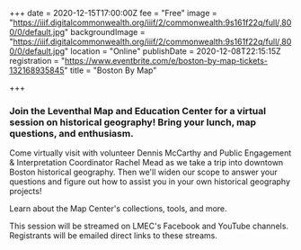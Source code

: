 +++
date = 2020-12-15T17:00:00Z
fee = "Free"
image = "https://iiif.digitalcommonwealth.org/iiif/2/commonwealth:9s161f22q/full/,800/0/default.jpg"
backgroundImage = "https://iiif.digitalcommonwealth.org/iiif/2/commonwealth:9s161f22q/full/,800/0/default.jpg"
location = "Online"
publishDate = 2020-12-08T22:15:15Z
registration = "https://www.eventbrite.com/e/boston-by-map-tickets-132168935845"
title = "Boston By Map"

+++
### Join the Leventhal Map and Education Center for a virtual session on historical geography! Bring your lunch, map questions, and enthusiasm.

Come virtually visit with volunteer Dennis McCarthy and Public Engagement & Interpretation Coordinator Rachel Mead as we take a trip into downtown Boston historical geography. Then we'll widen our scope to answer your questions and figure out how to assist you in your own historical geography projects!

Learn about the Map Center's collections, tools, and more.

This session will be streamed on LMEC's Facebook and YouTube channels. Registrants will be emailed direct links to these streams.